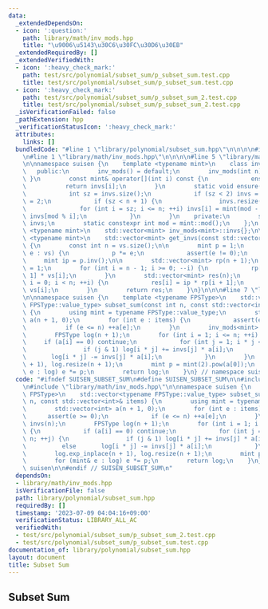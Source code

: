 ```yaml
---
data:
  _extendedDependsOn:
  - icon: ':question:'
    path: library/math/inv_mods.hpp
    title: "\u9006\u5143\u30C6\u30FC\u30D6\u30EB"
  _extendedRequiredBy: []
  _extendedVerifiedWith:
  - icon: ':heavy_check_mark:'
    path: test/src/polynomial/subset_sum/p_subset_sum.test.cpp
    title: test/src/polynomial/subset_sum/p_subset_sum.test.cpp
  - icon: ':heavy_check_mark:'
    path: test/src/polynomial/subset_sum/p_subset_sum_2.test.cpp
    title: test/src/polynomial/subset_sum/p_subset_sum_2.test.cpp
  _isVerificationFailed: false
  _pathExtension: hpp
  _verificationStatusIcon: ':heavy_check_mark:'
  attributes:
    links: []
  bundledCode: "#line 1 \"library/polynomial/subset_sum.hpp\"\n\n\n\n#include <vector>\n\
    \n#line 1 \"library/math/inv_mods.hpp\"\n\n\n\n#line 5 \"library/math/inv_mods.hpp\"\
    \n\nnamespace suisen {\n    template <typename mint>\n    class inv_mods {\n \
    \   public:\n        inv_mods() = default;\n        inv_mods(int n) { ensure(n);\
    \ }\n        const mint& operator[](int i) const {\n            ensure(i);\n \
    \           return invs[i];\n        }\n        static void ensure(int n) {\n\
    \            int sz = invs.size();\n            if (sz < 2) invs = { 0, 1 }, sz\
    \ = 2;\n            if (sz < n + 1) {\n                invs.resize(n + 1);\n \
    \               for (int i = sz; i <= n; ++i) invs[i] = mint(mod - mod / i) *\
    \ invs[mod % i];\n            }\n        }\n    private:\n        static std::vector<mint>\
    \ invs;\n        static constexpr int mod = mint::mod();\n    };\n    template\
    \ <typename mint>\n    std::vector<mint> inv_mods<mint>::invs{};\n\n    template\
    \ <typename mint>\n    std::vector<mint> get_invs(const std::vector<mint>& vs)\
    \ {\n        const int n = vs.size();\n\n        mint p = 1;\n        for (auto&\
    \ e : vs) {\n            p *= e;\n            assert(e != 0);\n        }\n   \
    \     mint ip = p.inv();\n\n        std::vector<mint> rp(n + 1);\n        rp[n]\
    \ = 1;\n        for (int i = n - 1; i >= 0; --i) {\n            rp[i] = rp[i +\
    \ 1] * vs[i];\n        }\n        std::vector<mint> res(n);\n        for (int\
    \ i = 0; i < n; ++i) {\n            res[i] = ip * rp[i + 1];\n            ip *=\
    \ vs[i];\n        }\n        return res;\n    }\n}\n\n\n#line 7 \"library/polynomial/subset_sum.hpp\"\
    \n\nnamespace suisen {\n    template <typename FPSType>\n    std::vector<typename\
    \ FPSType::value_type> subset_sum(const int n, const std::vector<int>& items)\
    \ {\n        using mint = typename FPSType::value_type;\n        std::vector<int>\
    \ a(n + 1, 0);\n        for (int e : items) {\n            assert(e >= 0);\n \
    \           if (e <= n) ++a[e];\n        }\n        inv_mods<mint> invs(n);\n\
    \        FPSType log(n + 1);\n        for (int i = 1; i <= n; ++i) {\n       \
    \     if (a[i] == 0) continue;\n            for (int j = 1; i * j <= n; ++j) {\n\
    \                if (j & 1) log[i * j] += invs[j] * a[i];\n                else\
    \       log[i * j] -= invs[j] * a[i];\n            }\n        }\n        log.exp_inplace(n\
    \ + 1), log.resize(n + 1);\n        mint p = mint(2).pow(a[0]);\n        for (mint&\
    \ e : log) e *= p;\n        return log;\n    }\n} // namespace suisen\n\n\n"
  code: "#ifndef SUISEN_SUBSET_SUM\n#define SUISEN_SUBSET_SUM\n\n#include <vector>\n\
    \n#include \"library/math/inv_mods.hpp\"\n\nnamespace suisen {\n    template <typename\
    \ FPSType>\n    std::vector<typename FPSType::value_type> subset_sum(const int\
    \ n, const std::vector<int>& items) {\n        using mint = typename FPSType::value_type;\n\
    \        std::vector<int> a(n + 1, 0);\n        for (int e : items) {\n      \
    \      assert(e >= 0);\n            if (e <= n) ++a[e];\n        }\n        inv_mods<mint>\
    \ invs(n);\n        FPSType log(n + 1);\n        for (int i = 1; i <= n; ++i)\
    \ {\n            if (a[i] == 0) continue;\n            for (int j = 1; i * j <=\
    \ n; ++j) {\n                if (j & 1) log[i * j] += invs[j] * a[i];\n      \
    \          else       log[i * j] -= invs[j] * a[i];\n            }\n        }\n\
    \        log.exp_inplace(n + 1), log.resize(n + 1);\n        mint p = mint(2).pow(a[0]);\n\
    \        for (mint& e : log) e *= p;\n        return log;\n    }\n} // namespace\
    \ suisen\n\n#endif // SUISEN_SUBSET_SUM\n"
  dependsOn:
  - library/math/inv_mods.hpp
  isVerificationFile: false
  path: library/polynomial/subset_sum.hpp
  requiredBy: []
  timestamp: '2023-07-09 04:04:16+09:00'
  verificationStatus: LIBRARY_ALL_AC
  verifiedWith:
  - test/src/polynomial/subset_sum/p_subset_sum_2.test.cpp
  - test/src/polynomial/subset_sum/p_subset_sum.test.cpp
documentation_of: library/polynomial/subset_sum.hpp
layout: document
title: Subset Sum
---
```

## Subset Sum